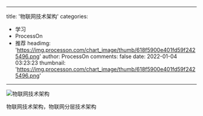 
---
title: '物联网技术架构'
categories: 
 - 学习
 - ProcessOn
 - 推荐
headimg: 'https://img.processon.com/chart_image/thumb/618f5900e401fd59f2425496.png'
author: ProcessOn
comments: false
date: 2022-01-04 03:23:23
thumbnail: 'https://img.processon.com/chart_image/thumb/618f5900e401fd59f2425496.png'
---

<div>   
<img class="thumb" alt="物联网技术架构" src="https://img.processon.com/chart_image/thumb/618f5900e401fd59f2425496.png" referrerpolicy="no-referrer">
<p>物联网技术架构，物联网分层技术架构</p>  
</div>
            